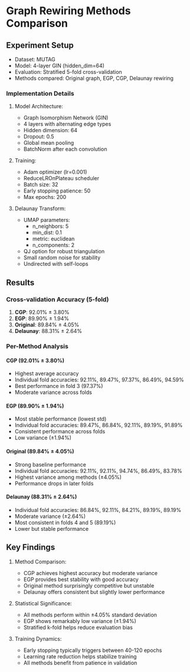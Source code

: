 # Graph Rewiring Methods Comparison

## Experiment Setup
- Dataset: MUTAG
- Model: 4-layer GIN (hidden_dim=64)
- Evaluation: Stratified 5-fold cross-validation
- Methods compared: Original graph, EGP, CGP, Delaunay rewiring

### Implementation Details
1. Model Architecture:
   - Graph Isomorphism Network (GIN)
   - 4 layers with alternating edge types
   - Hidden dimension: 64
   - Dropout: 0.5
   - Global mean pooling
   - BatchNorm after each convolution

2. Training:
   - Adam optimizer (lr=0.001)
   - ReduceLROnPlateau scheduler
   - Batch size: 32
   - Early stopping patience: 50
   - Max epochs: 200

3. Delaunay Transform:
   - UMAP parameters:
     - n_neighbors: 5
     - min_dist: 0.1
     - metric: euclidean
     - n_components: 2
   - QJ option for robust triangulation
   - Small random noise for stability
   - Undirected with self-loops

## Results

### Cross-validation Accuracy (5-fold)
1. **CGP**: 92.01% ± 3.80%
2. **EGP**: 89.90% ± 1.94%
3. **Original**: 89.84% ± 4.05%
4. **Delaunay**: 88.31% ± 2.64%

### Per-Method Analysis

#### CGP (92.01% ± 3.80%)
- Highest average accuracy
- Individual fold accuracies: 92.11%, 89.47%, 97.37%, 86.49%, 94.59%
- Best performance in fold 3 (97.37%)
- Moderate variance across folds

#### EGP (89.90% ± 1.94%)
- Most stable performance (lowest std)
- Individual fold accuracies: 89.47%, 86.84%, 92.11%, 89.19%, 91.89%
- Consistent performance across folds
- Low variance (±1.94%)

#### Original (89.84% ± 4.05%)
- Strong baseline performance
- Individual fold accuracies: 92.11%, 92.11%, 94.74%, 86.49%, 83.78%
- Highest variance among methods (±4.05%)
- Performance drops in later folds

#### Delaunay (88.31% ± 2.64%)
- Individual fold accuracies: 86.84%, 92.11%, 84.21%, 89.19%, 89.19%
- Moderate variance (±2.64%)
- Most consistent in folds 4 and 5 (89.19%)
- Lower but stable performance

## Key Findings
1. Method Comparison:
   - CGP achieves highest accuracy but moderate variance
   - EGP provides best stability with good accuracy
   - Original method surprisingly competitive but unstable
   - Delaunay offers consistent but slightly lower performance

2. Statistical Significance:
   - All methods perform within ±4.05% standard deviation
   - EGP shows remarkably low variance (±1.94%)
   - Stratified k-fold helps reduce evaluation bias

3. Training Dynamics:
   - Early stopping typically triggers between 40-120 epochs
   - Learning rate reduction helps stabilize training
   - All methods benefit from patience in validation
